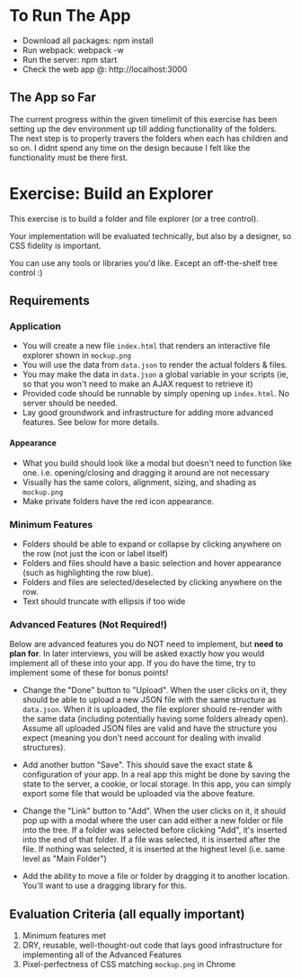 # To Run The App

* Download all packages: npm install
* Run webpack: webpack -w
* Run the server: npm start
* Check the web app @: http://localhost:3000

## The App so Far
The current progress within the given timelimit of this exercise has been setting up the dev environment up till adding functionality of the folders. The next step is to properly travers the folders when each has children and so on. I didnt spend any time on the design because I felt like the functionality must be there first.

# Exercise: Build an Explorer

This exercise is to build a folder and file explorer (or a tree control).

Your implementation will be evaluated technically, but also by a designer, so CSS fidelity is important.

You can use any tools or libraries you'd like. Except an off-the-shelf tree control :)

## Requirements

### Application
* You will create a new file `index.html` that renders an interactive file explorer shown in `mockup.png`
* You will use the data from `data.json` to render the actual folders & files.
* You may make the data in `data.json` a global variable in your scripts (ie, so that you won't need to make an AJAX request to retrieve it)
* Provided code should be runnable by simply opening up `index.html`. No server should be needed.
* Lay good groundwork and infrastructure for adding more advanced features. See below for more details.

#### Appearance
* What you build should look like a modal but doesn't need to function like one. i.e. opening/closing and dragging it around are not necessary
* Visually has the same colors, alignment, sizing, and shading as `mockup.png`
* Make private folders have the red icon appearance.

### Minimum Features
* Folders should be able to expand or collapse by clicking anywhere on the row (not just the icon or label itself)
* Folders and files should have a basic selection and hover appearance (such as highlighting the row blue).
* Folders and files are selected/deselected by clicking anywhere on the row.
* Text should truncate with ellipsis if too wide

### Advanced Features (Not Required!)
Below are advanced features you do NOT need to implement, but **need to plan for**. In later interviews,
you will be asked exactly how you would implement all of these into your app. If you do have the time, try to implement some of these for bonus points!

* Change the "Done" button to "Upload". When the user clicks on it, they should be able to upload a new JSON file with the
 same structure as `data.json`. When it is uploaded, the file explorer should re-render with the same data (including potentially having
 some folders already open). Assume all uploaded JSON files are valid and have the structure you expect (meaning you don't need account for dealing with invalid structures).

* Add another button "Save". This should save the exact state & configuration of your app. In a real app this might
be done by saving the state to the server, a cookie, or local storage. In this app, you can simply export some file that would be
uploaded via the above feature.

* Change the "Link" button to "Add". When the user clicks on it, it should pop up with a modal where the user can add
either a new folder or file into the tree. If a folder was selected before clicking "Add", it's inserted into the end of that folder. If a file was selected,
it is inserted after the file. If nothing was selected, it is inserted at the highest level (i.e. same level as "Main Folder")

* Add the ability to move a file or folder by dragging it to another location. You'll want to use a dragging library for this.


## Evaluation Criteria (all equally important)
1. Minimum features met
2. DRY, reusable, well-thought-out code that lays good infrastructure for implementing all of the Advanced Features
3. Pixel-perfectness of CSS matching `mockup.png` in Chrome
